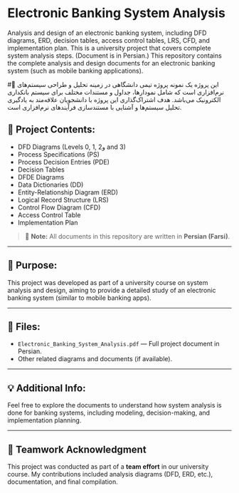 # Electronic Banking System Analysis
Analysis and design of an electronic banking system, including DFD diagrams, ERD, decision tables, access control tables, LRS, CFD, and implementation plan. This is a university project that covers complete system analysis steps. (Document is in Persian.)
This repository contains the complete analysis and design documents for an electronic banking system (such as mobile banking applications).

#📌 این پروژه یک نمونه پروژه تیمی دانشگاهی در زمینه تحلیل و طراحی سیستم‌های نرم‌افزاری است که شامل نمودارها، جداول و مستندات مختلف برای سیستم بانکداری الکترونیک می‌باشد.
هدف اشتراک‌گذاری این پروژه با دانشجویان علاقه‌مند به یادگیری تحلیل سیستم‌ها و آشنایی با مستندسازی فرآیندهای نرم‌افزاری است.

## 📄 Project Contents:
- DFD Diagrams (Levels 0, 1, 2و and 3)
- Process Specifications (PS)
- Process Decision Entries (PDE)
- Decision Tables
- DFDE Diagrams
- Data Dictionaries (DD)
- Entity-Relationship Diagram (ERD)
- Logical Record Structure (LRS)
- Control Flow Diagram (CFD)
- Access Control Table
- Implementation Plan

> 📌 **Note:** All documents in this repository are written in **Persian (Farsi)**.

---

## 🎯 Purpose:
This project was developed as part of a university course on system analysis and design, aiming to provide a detailed study of an electronic banking system (similar to mobile banking apps).

---

## 📂 Files:
- `Electronic_Banking_System_Analysis.pdf` — Full project document in Persian.
- Other related diagrams and documents (if available).

---

## 💡 Additional Info:
Feel free to explore the documents to understand how system analysis is done for banking systems, including modeling, decision-making, and implementation planning.

---

## 👥 Teamwork Acknowledgment
This project was conducted as part of a **team effort** in our university course. My contributions included analysis diagrams (DFD, ERD, etc.), documentation, and final compilation.


